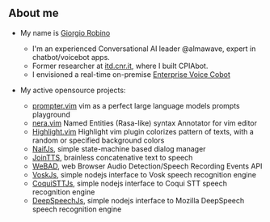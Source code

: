 ## About me

- My name is [Giorgio Robino](https://github.com/solyarisoftware)
  - I'm an experienced Conversational AI leader @almawave, expert in chatbot/voicebot apps.
  - Former researcher at [itd.cnr.it](http://itd.cnr.it), where I built CPIAbot.
  - I envisioned a real-time on-premise [Enterprise Voice Cobot](https://bit.ly/forkliftcobotarticle)
    
- My active opensource projects:
  - [prompter.vim](https://github.com/solyarisoftware/prompter.vim) vim as a perfect large language models prompts playground
  - [nera.vim](https://github.com/solyarisoftware/nera.vim) Named Entities (Rasa-like) syntax Annotator for vim editor
  - [Highlight.vim](https://github.com/solyarisoftware/Highlight.vim) Highlight vim plugin colorizes pattern of texts, with a random or specified background colors 
  - [NaifJs](https://github.com/solyarisoftware/naifjs), simple state-machine based dialog manager
  - [JoinTTS](https://github.com/solyarisoftware/jointts), brainless concatenative text to speech
  - [WeBAD](https://github.com/solyarisoftware/webad), web Browser Audio Detection/Speech Recording Events API
  - [VoskJs](https://github.com/solyarisoftware/voskjs), simple nodejs interface to Vosk speech recognition engine
  - [CoquiSTTJs](https://github.com/solyarisoftware/coquisttjs), simple nodejs interface to Coqui STT speech recognition engine
  - [DeepSpeechJs](https://github.com/solyarisoftware/deepspeechjs), simple nodejs interface to Mozilla DeepSpeech speech recognition engine
 
<!--

## About me
```javascript
const solyarisoftware = () => {
  return {
    askMeAbout: ['dialog managers', 'chatbots', 'conversational AI'],
    technologies: {
        backEnd: ['Nodejs', 'Javascript', 'bash scripting', 'Linux server', 'HTTP servers', 'socketIO', 'server architectures'],
        frontEnd: ['Javascript', webAD, 'socketIO'],
        database: ['JSON'],
        dialogManagers: ['Naifjs', 'RASA'],
        speechRecognitionEngines: ['Vosk', 'DeepSpeech'],
        textToSpeech: ['Google Translate', 'joinTTS']
    },
    Social: {
        Github : 'https://github.com/solyarisoftware',
        Twitter : 'https://twitter.com/solyarisoftware',
        Linkedin : 'https://www.linkedin.com/in/giorgiorobino',
        Medium : 'htps://solyarisoftware.medium.com',
        Blog : 'htps://convcomp.it'
    }
  }
}
```


**solyarisoftware/solyarisoftware** is a ✨ _special_ ✨ repository because its `README.md` (this file) appears on your GitHub profile.

Here are some ideas to get you started:

- 🔭 I’m currently working on ...
- 🌱 I’m currently learning ...
- 👯 I’m looking to collaborate on ...
- 🤔 I’m looking for help with ...
- 💬 Ask me about ...
- 📫 How to reach me: ...
- 😄 Pronouns: ...
- ⚡ Fun fact: ...

![github stats](https://github-readme-stats.vercel.app/api?username=solyarisoftware&show_icons=true)

| stats | Languages |
| ----- | --------- |
| [![Anurag's GitHub stats](https://github-readme-stats.vercel.app/api?username=solyarisoftware&count_private=true&show_icons=true&custom_title=GitHub%20Profile%20Summary&include_all_commits=true&hide_border=true&hide_rank=true&theme=blueberry)](https://github.com/anuraghazra/github-readme-stats) | [![Top Langs](https://github-readme-stats.vercel.app/api/top-langs/?username=solyarisoftware&theme=blueberry)](https://github.com/anuraghazra/github-readme-stats) |



## 📫 How to reach me
[![](https://img.shields.io/badge/giorgio.robino@gmail.com-red)](mailto:giorgio.robino@gmail.com)
-->

